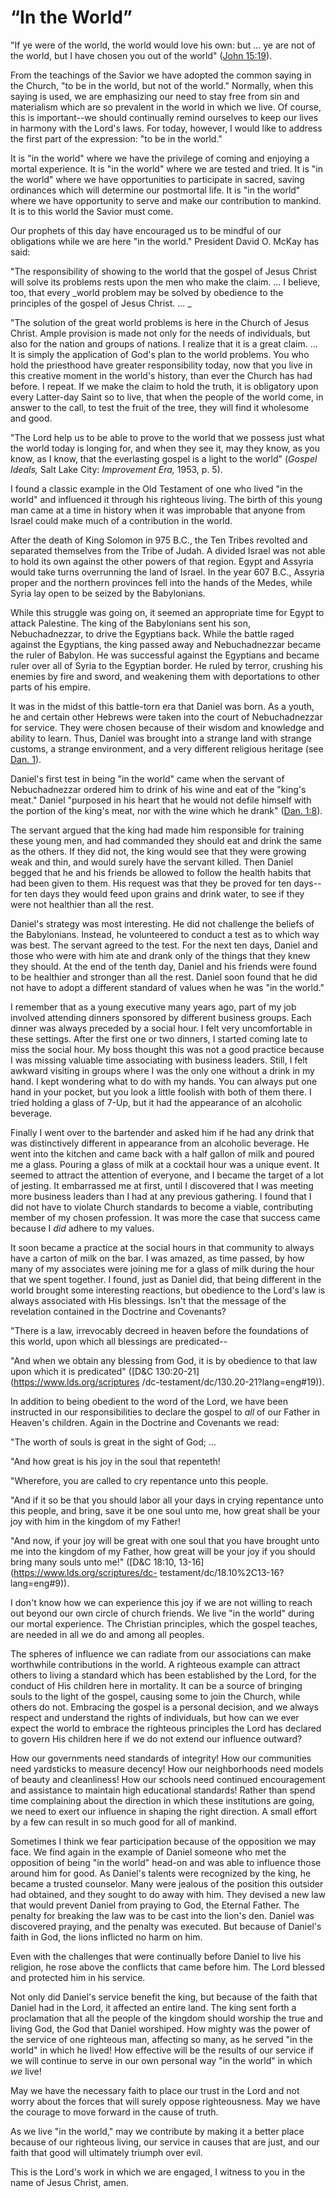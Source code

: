 # “In the World”

"If ye were of the world, the world would love his own: but ... ye are not of
the world, but I have chosen you out of the world" ([John
15:19](https://www.lds.org/scriptures/nt/john/15.19?lang=eng#18)).

From the teachings of the Savior we have adopted the common saying in the
Church, "to be in the world, but not of the world." Normally, when this saying
is used, we are emphasizing our need to stay free from sin and materialism
which are so prevalent in the world in which we live. Of course, this is
important--we should continually remind ourselves to keep our lives in harmony
with the Lord's laws. For today, however, I would like to address the first
part of the expression: "to be in the world."

It is "in the world" where we have the privilege of coming and enjoying a
mortal experience. It is "in the world" where we are tested and tried. It is
"in the world" where we have opportunities to participate in sacred, saving
ordinances which will determine our postmortal life. It is "in the world"
where we have opportunity to serve and make our contribution to mankind. It is
to this world the Savior must come.

Our prophets of this day have encouraged us to be mindful of our obligations
while we are here "in the world." President David O. McKay has said:

"The responsibility of showing to the world that the gospel of Jesus Christ
will solve its problems rests upon the men who make the claim. ... I believe,
too, that every _world problem may be solved by obedience to the principles of
the gospel of Jesus Christ. ... _

"The solution of the great world problems is here in the Church of Jesus
Christ. Ample provision is made not only for the needs of individuals, but
also for the nation and groups of nations. I realize that it is a great claim.
... It is simply the application of God's plan to the world problems. You who
hold the priesthood have greater responsibility today, now that you live in
this creative moment in the world's history, than ever the Church has had
before. I repeat. If we make the claim to hold the truth, it is obligatory
upon every Latter-day Saint so to live, that when the people of the world
come, in answer to the call, to test the fruit of the tree, they will find it
wholesome and good.

"The Lord help us to be able to prove to the world that we possess just what
the world today is longing for, and when they see it, may they know, as you
know, as I know, that the everlasting gospel is a light to the world" (_Gospel
Ideals,_ Salt Lake City: _Improvement Era,_ 1953, p. 5).

I found a classic example in the Old Testament of one who lived "in the world"
and influenced it through his righteous living. The birth of this young man
came at a time in history when it was improbable that anyone from Israel could
make much of a contribution in the world.

After the death of King Solomon in 975 B.C., the Ten Tribes revolted and
separated themselves from the Tribe of Judah. A divided Israel was not able to
hold its own against the other powers of that region. Egypt and Assyria would
take turns overrunning the land of Israel. In the year 607 B.C., Assyria
proper and the northern provinces fell into the hands of the Medes, while
Syria lay open to be seized by the Babylonians.

While this struggle was going on, it seemed an appropriate time for Egypt to
attack Palestine. The king of the Babylonians sent his son, Nebuchadnezzar, to
drive the Egyptians back. While the battle raged against the Egyptians, the
king passed away and Nebuchadnezzar became the ruler of Babylon. He was
successful against the Egyptians and became ruler over all of Syria to the
Egyptian border. He ruled by terror, crushing his enemies by fire and sword,
and weakening them with deportations to other parts of his empire.

It was in the midst of this battle-torn era that Daniel was born. As a youth,
he and certain other Hebrews were taken into the court of Nebuchadnezzar for
service. They were chosen because of their wisdom and knowledge and ability to
learn. Thus, Daniel was brought into a strange land with strange customs, a
strange environment, and a very different religious heritage (see [Dan.
1](https://www.lds.org/scriptures/ot/dan/1.title?lang=eng)).

Daniel's first test in being "in the world" came when the servant of
Nebuchadnezzar ordered him to drink of his wine and eat of the "king's meat."
Daniel "purposed in his heart that he would not defile himself with the
portion of the king's meat, nor with the wine which he drank" ([Dan.
1:8](https://www.lds.org/scriptures/ot/dan/1.8?lang=eng#7)).

The servant argued that the king had made him responsible for training these
young men, and had commanded they should eat and drink the same as the others.
If they did not, the king would see that they were growing weak and thin, and
would surely have the servant killed. Then Daniel begged that he and his
friends be allowed to follow the health habits that had been given to them.
His request was that they be proved for ten days--for ten days they would feed
upon grains and drink water, to see if they were not healthier than all the
rest.

Daniel's strategy was most interesting. He did not challenge the beliefs of
the Babylonians. Instead, he volunteered to conduct a test as to which way was
best. The servant agreed to the test. For the next ten days, Daniel and those
who were with him ate and drank only of the things that they knew they should.
At the end of the tenth day, Daniel and his friends were found to be healthier
and stronger than all the rest. Daniel soon found that he did not have to
adopt a different standard of values when he was "in the world."

I remember that as a young executive many years ago, part of my job involved
attending dinners sponsored by different business groups. Each dinner was
always preceded by a social hour. I felt very uncomfortable in these settings.
After the first one or two dinners, I started coming late to miss the social
hour. My boss thought this was not a good practice because I was missing
valuable time associating with business leaders. Still, I felt awkward
visiting in groups where I was the only one without a drink in my hand. I kept
wondering what to do with my hands. You can always put one hand in your
pocket, but you look a little foolish with both of them there. I tried holding
a glass of 7-Up, but it had the appearance of an alcoholic beverage.

Finally I went over to the bartender and asked him if he had any drink that
was distinctively different in appearance from an alcoholic beverage. He went
into the kitchen and came back with a half gallon of milk and poured me a
glass. Pouring a glass of milk at a cocktail hour was a unique event. It
seemed to attract the attention of everyone, and I became the target of a lot
of jesting. It embarrassed me at first, until I discovered that I was meeting
more business leaders than I had at any previous gathering. I found that I did
not have to violate Church standards to become a viable, contributing member
of my chosen profession. It was more the case that success came because I
_did_ adhere to my values.

It soon became a practice at the social hours in that community to always have
a carton of milk on the bar. I was amazed, as time passed, by how many of my
associates were joining me for a glass of milk during the hour that we spent
together. I found, just as Daniel did, that being different in the world
brought some interesting reactions, but obedience to the Lord's law is always
associated with His blessings. Isn't that the message of the revelation
contained in the Doctrine and Covenants?

"There is a law, irrevocably decreed in heaven before the foundations of this
world, upon which all blessings are predicated--

"And when we obtain any blessing from God, it is by obedience to that law upon
which it is predicated" ([D&amp;C 130:20-21](https://www.lds.org/scriptures
/dc-testament/dc/130.20-21?lang=eng#19)).

In addition to being obedient to the word of the Lord, we have been instructed
in our responsibilities to declare the gospel to _all_ of our Father in
Heaven's children. Again in the Doctrine and Covenants we read:

"The worth of souls is great in the sight of God; ...

"And how great is his joy in the soul that repenteth!

"Wherefore, you are called to cry repentance unto this people.

"And if it so be that you should labor all your days in crying repentance unto
this people, and bring, save it be one soul unto me, how great shall be your
joy with him in the kingdom of my Father!

"And now, if your joy will be great with one soul that you have brought unto
me into the kingdom of my Father, how great will be your joy if you should
bring many souls unto me!" ([D&amp;C 18:10,
13-16](https://www.lds.org/scriptures/dc-
testament/dc/18.10%2C13-16?lang=eng#9)).

I don't know how we can experience this joy if we are not willing to reach out
beyond our own circle of church friends. We live "in the world" during our
mortal experience. The Christian principles, which the gospel teaches, are
needed in all we do and among all peoples.

The spheres of influence we can radiate from our associations can make
worthwhile contributions in the world. A righteous example can attract others
to living a standard which has been established by the Lord, for the conduct
of His children here in mortality. It can be a source of bringing souls to the
light of the gospel, causing some to join the Church, while others do not.
Embracing the gospel is a personal decision, and we always respect and
understand the rights of individuals, but how can we ever expect the world to
embrace the righteous principles the Lord has declared to govern His children
here if we do not extend our influence outward?

How our governments need standards of integrity! How our communities need
yardsticks to measure decency! How our neighborhoods need models of beauty and
cleanliness! How our schools need continued encouragement and assistance to
maintain high educational standards! Rather than spend time complaining about
the direction in which these institutions are going, we need to exert our
influence in shaping the right direction. A small effort by a few can result
in so much good for all of mankind.

Sometimes I think we fear participation because of the opposition we may face.
We find again in the example of Daniel someone who met the opposition of being
"in the world" head-on and was able to influence those around him for good. As
Daniel's talents were recognized by the king, he became a trusted counselor.
Many were jealous of the position this outsider had obtained, and they sought
to do away with him. They devised a new law that would prevent Daniel from
praying to God, the Eternal Father. The penalty for breaking the law was to be
cast into the lion's den. Daniel was discovered praying, and the penalty was
executed. But because of Daniel's faith in God, the lions inflicted no harm on
him.

Even with the challenges that were continually before Daniel to live his
religion, he rose above the conflicts that came before him. The Lord blessed
and protected him in his service.

Not only did Daniel's service benefit the king, but because of the faith that
Daniel had in the Lord, it affected an entire land. The king sent forth a
proclamation that all the people of the kingdom should worship the true and
living God, the God that Daniel worshiped. How mighty was the power of the
service of one righteous man, affecting so many, as he served "in the world"
in which he lived! How effective will be the results of our service if we will
continue to serve in our own personal way "in the world" in which _we_ live!

May we have the necessary faith to place our trust in the Lord and not worry
about the forces that will surely oppose righteousness. May we have the
courage to move forward in the cause of truth.

As we live "in the world," may we contribute by making it a better place
because of our righteous living, our service in causes that are just, and our
faith that good will ultimately triumph over evil.

This is the Lord's work in which we are engaged, I witness to you in the name
of Jesus Christ, amen.

